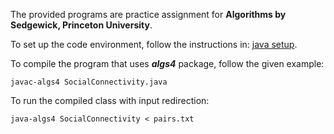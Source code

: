 The provided programs are practice assignment for __Algorithms by Sedgewick, Princeton University__.

To set up the code environment, follow the instructions in:
[java setup](https://lift.cs.princeton.edu/java/linux/).

To compile the program that uses __*algs4*__ package, follow the given example:

```
javac-algs4 SocialConnectivity.java
```

To run the compiled class with input redirection:

```
java-algs4 SocialConnectivity < pairs.txt
```
